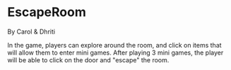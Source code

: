# EscapeRoom
By Carol & Dhriti

In the game, players can explore around the room, and click on items that will allow them to enter mini games.
After playing 3 mini games, the player will be able to click on the door and "escape" the room.
